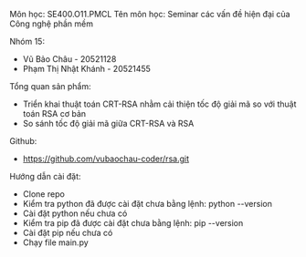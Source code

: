 Môn học: SE400.O11.PMCL
Tên môn học: Seminar các vấn đề hiện đại của Công nghệ phần mềm

Nhóm 15:
  - Vũ Bảo Châu - 20521128
  - Phạm Thị Nhật Khánh - 20521455

Tổng quan sản phẩm:
  - Triển khai thuật toán CRT-RSA nhằm cải thiện tốc độ giải mã so với thuật toán RSA cơ bản
  - So sánh tốc độ giải mã giữa CRT-RSA và RSA

Github:
  - https://github.com/vubaochau-coder/rsa.git

Hướng dẫn cài đặt:
  - Clone repo
  - Kiểm tra python đã được cài đặt chưa bằng lệnh: python --version
  - Cài đặt python nếu chưa có
  - Kiểm tra pip đã được cài đặt chưa bằng lệnh: pip --version
  - Cài đặt pip nếu chưa có
  - Chạy file main.py
